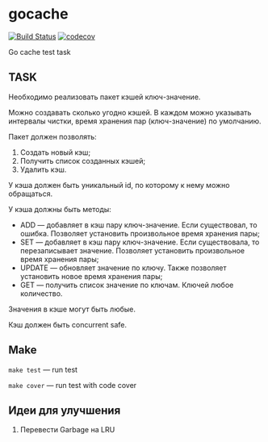 # gocache

[![Build Status](https://travis-ci.org/eaglemoor/gocache.svg?branch=master)](https://travis-ci.org/eaglemoor/gocache)
[![codecov](https://codecov.io/gh/eaglemoor/gocache/branch/master/graph/badge.svg)](https://codecov.io/gh/eaglemoor/gocache)

Go cache test task

## TASK
Необходимо реализовать пакет кэшей ключ-значение.

Можно создавать сколько угодно кэшей. В каждом можно указывать интервалы чистки, время хранения пар (ключ-значение) по умолчанию.

Пакет должен позволять:
1. Создать новый кэш;
1. Получить список созданных кэшей;
1. Удалить кэш.

У кэша должен быть уникальный id, по которому к нему можно обращаться.

У кэша должны быть методы:
* ADD — добавляет в кэш пару ключ-значение. Если существовал, то ошибка. Позволяет установить произвольное время хранения пары;
* SET — добавляет в кэш пару ключ-значение. Если существовала, то перезаписывает значение. Позволяет установить произвольное время хранения пары;
* UPDATE — обновляет значение по ключу. Также позволяет установить новое время хранения пары;
* GET — получить список значение по ключам. Ключей любое количество.

Значения в кэше могут быть любые.

Кэш должен быть concurrent safe.

## Make

`make test` — run test

`make cover` — run test with code cover

## Идеи для улучшения

1. Перевести Garbage на LRU